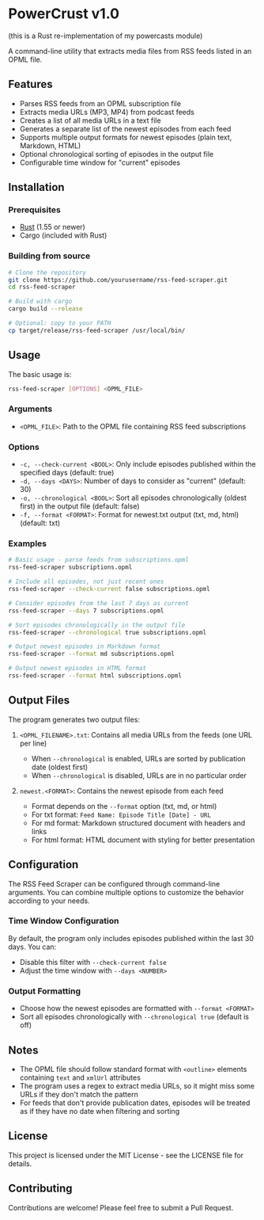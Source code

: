 # PowerCrust v1.0
(this is a Rust re-implementation of my powercasts module)

A command-line utility that extracts media files from RSS feeds listed in an OPML file.

## Features

- Parses RSS feeds from an OPML subscription file
- Extracts media URLs (MP3, MP4) from podcast feeds
- Creates a list of all media URLs in a text file
- Generates a separate list of the newest episodes from each feed
- Supports multiple output formats for newest episodes (plain text, Markdown, HTML)
- Optional chronological sorting of episodes in the output file
- Configurable time window for "current" episodes

## Installation

### Prerequisites

- [Rust](https://www.rust-lang.org/tools/install) (1.55 or newer)
- Cargo (included with Rust)

### Building from source

```bash
# Clone the repository
git clone https://github.com/yourusername/rss-feed-scraper.git
cd rss-feed-scraper

# Build with cargo
cargo build --release

# Optional: copy to your PATH
cp target/release/rss-feed-scraper /usr/local/bin/
```

## Usage

The basic usage is:

```bash
rss-feed-scraper [OPTIONS] <OPML_FILE>
```

### Arguments

- `<OPML_FILE>`: Path to the OPML file containing RSS feed subscriptions

### Options

- `-c, --check-current <BOOL>`: Only include episodes published within the specified days (default: true)
- `-d, --days <DAYS>`: Number of days to consider as "current" (default: 30)
- `-o, --chronological <BOOL>`: Sort all episodes chronologically (oldest first) in the output file (default: false)
- `-f, --format <FORMAT>`: Format for newest.txt output (txt, md, html) (default: txt)

### Examples

```bash
# Basic usage - parse feeds from subscriptions.opml
rss-feed-scraper subscriptions.opml

# Include all episodes, not just recent ones
rss-feed-scraper --check-current false subscriptions.opml

# Consider episodes from the last 7 days as current
rss-feed-scraper --days 7 subscriptions.opml

# Sort episodes chronologically in the output file
rss-feed-scraper --chronological true subscriptions.opml

# Output newest episodes in Markdown format
rss-feed-scraper --format md subscriptions.opml

# Output newest episodes in HTML format
rss-feed-scraper --format html subscriptions.opml
```

## Output Files

The program generates two output files:

1. `<OPML_FILENAME>.txt`: Contains all media URLs from the feeds (one URL per line)
   - When `--chronological` is enabled, URLs are sorted by publication date (oldest first)
   - When `--chronological` is disabled, URLs are in no particular order

2. `newest.<FORMAT>`: Contains the newest episode from each feed
   - Format depends on the `--format` option (txt, md, or html)
   - For txt format: `Feed Name: Episode Title [Date] - URL`
   - For md format: Markdown structured document with headers and links
   - For html format: HTML document with styling for better presentation

## Configuration

The RSS Feed Scraper can be configured through command-line arguments. You can combine multiple options to customize the behavior according to your needs.

### Time Window Configuration

By default, the program only includes episodes published within the last 30 days. You can:

- Disable this filter with `--check-current false`
- Adjust the time window with `--days <NUMBER>`

### Output Formatting

- Choose how the newest episodes are formatted with `--format <FORMAT>`
- Sort all episodes chronologically with `--chronological true` (default is off)

## Notes

- The OPML file should follow standard format with `<outline>` elements containing `text` and `xmlUrl` attributes
- The program uses a regex to extract media URLs, so it might miss some URLs if they don't match the pattern
- For feeds that don't provide publication dates, episodes will be treated as if they have no date when filtering and sorting

## License

This project is licensed under the MIT License - see the LICENSE file for details.

## Contributing

Contributions are welcome! Please feel free to submit a Pull Request.
